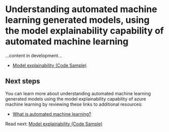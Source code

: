 # Understanding automated machine learning generated models, using the model explainability capability of automated machine learning

...content in development...

- [Model explainability (Code Sample)](./automl-model-explainability-code-sample.md)

## Next steps

You can learn more about understanding automated machine learning generated models using the model explainability capability of azure machine learning by reviewing these links to additional resources:

- [What is automated machine learning?](https://docs.microsoft.com/en-us/azure/machine-learning/service/concept-automated-ml)

Read next: [Model explainability (Code Sample)](./automl-model-explainability-code-sample.md)